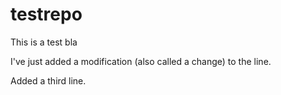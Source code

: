 # testrepo
This is a test bla

I've just added a modification (also called a change) to the line.

Added a third line.